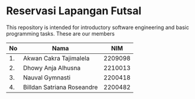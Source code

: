 # Reservasi Lapangan Futsal

This repository is intended for introductory software engineering and basic programming tasks.
These are our members

| No  | Nama                       | NIM     |
| --- | -------------------------- | ------- |
| 1.  | Akwan Cakra Tajimalela     | 2209098 |
| 2.  | Dhowy Anja Alhusna         | 2210013 |
| 3.  | Nauval Gymnasti            | 2200418 |
| 4.  | Billdan Satriana Roseandre | 2200482 |
